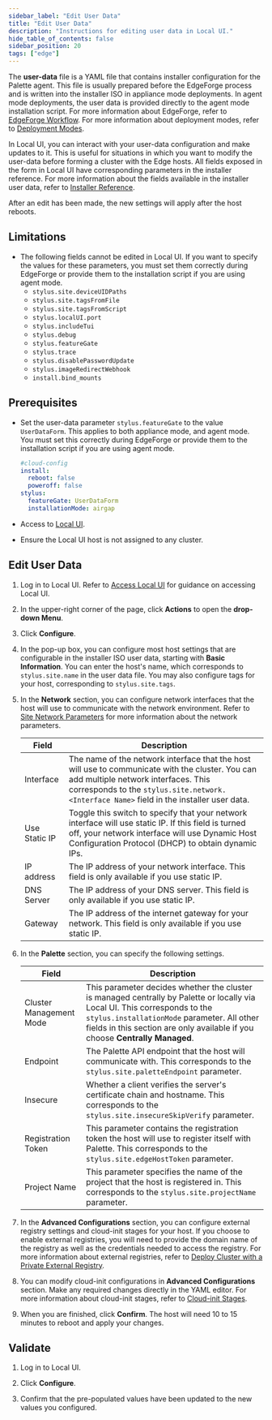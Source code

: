 ```yaml
---
sidebar_label: "Edit User Data"
title: "Edit User Data"
description: "Instructions for editing user data in Local UI."
hide_table_of_contents: false
sidebar_position: 20
tags: ["edge"]
---
```


The **user-data** file is a YAML file that contains installer configuration for the Palette agent. This file is usually
prepared before the EdgeForge process and is written into the installer ISO in appliance mode deployments. In agent mode
deployments, the user data is provided directly to the agent mode installation script. For more information about
EdgeForge, refer to [EdgeForge Workflow](../../edgeforge-workflow/edgeforge-workflow.md). For more information about
deployment modes, refer to [Deployment Modes](../../../../deployment-modes/deployment-modes.md).

In Local UI, you can interact with your user-data configuration and make updates to it. This is useful for situations in
which you want to modify the user-data before forming a cluster with the Edge hosts. All fields exposed in the form in
Local UI have corresponding parameters in the installer reference. For more information about the fields available in
the installer user data, refer to [Installer Reference](../../edge-configuration/installer-reference.md).

After an edit has been made, the new settings will apply after the host reboots.

## Limitations

- The following fields cannot be edited in Local UI. If you want to specify the values for these parameters, you must
  set them correctly during EdgeForge or provide them to the installation script if you are using agent mode.
  - `stylus.site.deviceUIDPaths`
  - `stylus.site.tagsFromFile`
  - `stylus.site.tagsFromScript`
  - `stylus.localUI.port`
  - `stylus.includeTui`
  - `stylus.debug`
  - `stylus.featureGate`
  - `stylus.trace`
  - `stylus.disablePasswordUpdate`
  - `stylus.imageRedirectWebhook`
  - `install.bind_mounts`

## Prerequisites

- Set the user-data parameter `stylus.featureGate` to the value `UserDataForm`. This applies to both appliance mode, and
  agent mode. You must set this correctly during EdgeForge or provide them to the installation script if you are using
  agent mode.

  ```yaml {6}
  #cloud-config
  install:
    reboot: false
    poweroff: false
  stylus:
    featureGate: UserDataForm
    installationMode: airgap
  ```

- Access to [Local UI](./access-console.md).

- Ensure the Local UI host is not assigned to any cluster.

## Edit User Data

1. Log in to Local UI. Refer to [Access Local UI](./access-console.md) for guidance on accessing Local UI.

2. In the upper-right corner of the page, click **Actions** to open the **drop-down Menu**.

3. Click **Configure**.

4. In the pop-up box, you can configure most host settings that are configurable in the installer ISO user data,
   starting with **Basic Information**. You can enter the host's name, which corresponds to `stylus.site.name` in the
   user data file. You may also configure tags for your host, corresponding to `stylus.site.tags`.

5. In the **Network** section, you can configure network interfaces that the host will use to communicate with the
   network environment. Refer to
   [Site Network Parameters](../../edge-configuration/installer-reference.md#site-network-parameters) for more
   information about the network parameters.

   | Field         | Description                                                                                                                                                                                                                         |
   | ------------- | ----------------------------------------------------------------------------------------------------------------------------------------------------------------------------------------------------------------------------------- |
   | Interface     | The name of the network interface that the host will use to communicate with the cluster. You can add multiple network interfaces. This corresponds to the `stylus.site.network.<Interface Name>` field in the installer user data. |
   | Use Static IP | Toggle this switch to specify that your network interface will use static IP. If this field is turned off, your network interface will use Dynamic Host Configuration Protocol (DHCP) to obtain dynamic IPs.                        |
   | IP address    | The IP address of your network interface. This field is only available if you use static IP.                                                                                                                                        |
   | DNS Server    | The IP address of your DNS server. This field is only available if you use static IP.                                                                                                                                               |
   | Gateway       | The IP address of the internet gateway for your network. This field is only available if you use static IP.                                                                                                                         |

6. In the **Palette** section, you can specify the following settings.

   | Field                   | Description                                                                                                                                                                                                                                               |
   | ----------------------- | --------------------------------------------------------------------------------------------------------------------------------------------------------------------------------------------------------------------------------------------------------- |
   | Cluster Management Mode | This parameter decides whether the cluster is managed centrally by Palette or locally via Local UI. This corresponds to the `stylus.installationMode` parameter. All other fields in this section are only available if you choose **Centrally Managed**. |
   | Endpoint                | The Palette API endpoint that the host will communicate with. This corresponds to the `stylus.site.paletteEndpoint` parameter.                                                                                                                            |
   | Insecure                | Whether a client verifies the server's certificate chain and hostname. This corresponds to the `stylus.site.insecureSkipVerify` parameter.                                                                                                                |
   | Registration Token      | This parameter contains the registration token the host will use to register itself with Palette. This corresponds to the `stylus.site.edgeHostToken` parameter.                                                                                          |
   | Project Name            | This parameter specifies the name of the project that the host is registered in. This corresponds to the `stylus.site.projectName` parameter.                                                                                                             |

7. In the **Advanced Configurations** section, you can configure external registry settings and cloud-init stages for
   your host. If you choose to enable external registries, you will need to provide the domain name of the registry as
   well as the credentials needed to access the registry. For more information about external registries, refer to
   [Deploy Cluster with a Private External Registry](../../site-deployment/deploy-custom-registries/deploy-external-registry.md).

8. You can modify cloud-init configurations in **Advanced Configurations** section. Make any required changes directly
   in the YAML editor. For more information about cloud-init stages, refer to
   [Cloud-init Stages](../../edge-configuration/cloud-init.md).

9. When you are finished, click **Confirm**. The host will need 10 to 15 minutes to reboot and apply your changes.

## Validate

1. Log in to Local UI.

2. Click **Configure**.

3. Confirm that the pre-populated values have been updated to the new values you configured.
